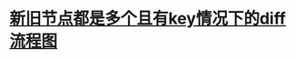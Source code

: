 # [新旧节点都是多个且有key情况下的diff流程图](https://github.com/LcLichong/vue-design/blob/master/static/key_diff.md)
